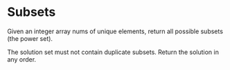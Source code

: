 # Subsets

Given an integer array nums of unique elements, return all possible
subsets
 (the power set).

The solution set must not contain duplicate subsets. Return the solution in any order.
